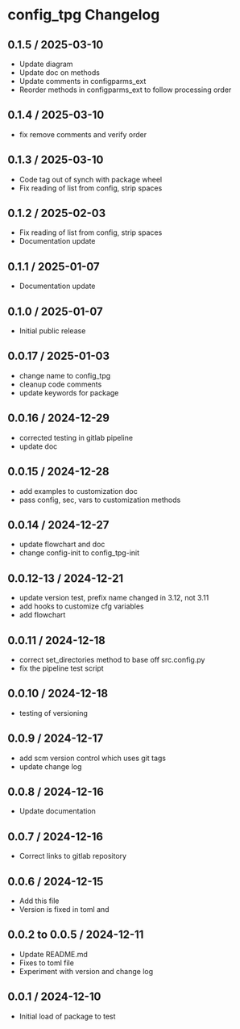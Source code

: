 # config_tpg Changelog

## 0.1.5  / 2025-03-10

- Update diagram
- Update doc on methods
- Update comments in configparms_ext
- Reorder methods in configparms_ext to follow processing order

## 0.1.4  / 2025-03-10

- fix remove comments and verify order

## 0.1.3  / 2025-03-10

- Code tag out of synch with package wheel
- Fix reading of list from config, strip spaces

## 0.1.2  / 2025-02-03

- Fix reading of list from config, strip spaces
- Documentation update

## 0.1.1  / 2025-01-07

- Documentation update

## 0.1.0  / 2025-01-07

- Initial public release

## 0.0.17 / 2025-01-03

- change name to config_tpg
- cleanup code comments 
- update keywords for package

## 0.0.16 / 2024-12-29

- corrected testing in gitlab pipeline
- update doc

## 0.0.15 / 2024-12-28

 - add examples to customization doc
 - pass config, sec, vars to customization methods

## 0.0.14 / 2024-12-27

 - update flowchart and doc 
 - change config-init to config_tpg-init

## 0.0.12-13 / 2024-12-21

- update version test, prefix name changed in 3.12, not 3.11
- add hooks to customize cfg variables
- add flowchart

## 0.0.11 / 2024-12-18

- correct set_directories method to base off src.config.py
- fix the pipeline test script

## 0.0.10 / 2024-12-18

- testing of versioning

## 0.0.9  / 2024-12-17

- add scm version control which uses git tags
- update change log

## 0.0.8 / 2024-12-16

- Update documentation

## 0.0.7 / 2024-12-16

- Correct links to gitlab repository

## 0.0.6 / 2024-12-15

- Add this file
- Version is fixed in toml and

## 0.0.2 to 0.0.5 / 2024-12-11

- Update README.md
- Fixes to toml file
- Experiment with version and change log 

## 0.0.1 / 2024-12-10

- Initial load of package to test